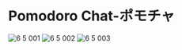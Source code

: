 # Pomodoro Chat-ポモチャ

![6 5 001](https://user-images.githubusercontent.com/76618285/216324340-802bbdb7-cf05-43d5-8576-e0ea53fa0888.png)
![6 5 002](https://user-images.githubusercontent.com/76618285/216324063-df4b126d-7aa8-42fe-91d7-e7dc8deb0574.png)
![6 5 003](https://user-images.githubusercontent.com/76618285/216324088-97d0073e-3242-49fd-a22c-a623ddbf88de.png)
